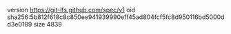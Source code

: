 version https://git-lfs.github.com/spec/v1
oid sha256:5b812f618c8c850ee941939990e1f45ad804fcf5fc8d950116bd5000dd3e0189
size 4839
